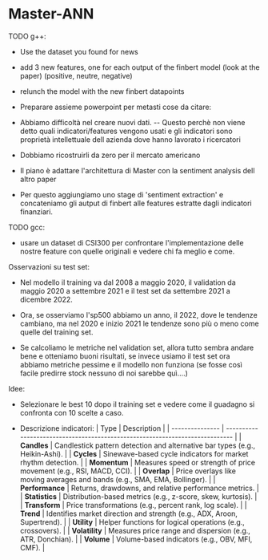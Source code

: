 # Master-ANN


TODO g++:
- Use the dataset you found for news
- add 3 new features, one for each output of the finbert model (look at the paper) (positive, neutre, negative)
- relunch the model with the new finbert datapoints



- Preparare assieme powerpoint per metasti
cose da citare:
- Abbiamo difficoltà nel creare nuovi dati.
-- Questo perchè non viene detto quali indicatori/features vengono usati e gli indicatori sono proprietà intellettuale dell azienda dove hanno lavorato i ricercatori

- Dobbiamo ricostruirli da zero per il mercato americano

- Il piano è adattare l'architettura di Master con la sentiment analysis dell altro paper

- Per questo aggiungiamo uno stage di 'sentiment extraction' e concateniamo gli autput di finbert alle features estratte dagli indicatori finanziari.




TODO gcc:
- usare un dataset di CSI300 per confrontare l'implementazione delle nostre feature con quelle originali e vedere chi fa meglio e come.





Osservazioni su test set:
- Nel modello il training va dal 2008 a maggio 2020, il validation da maggio 2020 a settembre 2021 e il test set da settembre 2021 a dicembre 2022.

- Ora, se osserviamo l'sp500 abbiamo un anno, il 2022, dove le tendenze cambiano, ma nel 2020 e inizio 2021 le tendenze sono più o meno come quelle del training set.

- Se calcoliamo le metriche nel validation set, allora tutto sembra andare bene e otteniamo buoni risultati, se invece usiamo il test set ora abbiamo metriche pessime e il modello non funziona (se fosse così facile predirre stock nessuno di noi sarebbe quì....)











Idee:
- Selezionare le best 10 dopo il training set e vedere come il guadagno si confronta con 10 scelte a caso.









- Descrizione indicatori:
| Type            | Description                                                                  |
| --------------- | ---------------------------------------------------------------------------- |
| **Candles**     | Candlestick pattern detection and alternative bar types (e.g., Heikin-Ashi). |
| **Cycles**      | Sinewave-based cycle indicators for market rhythm detection.                 |
| **Momentum**    | Measures speed or strength of price movement (e.g., RSI, MACD, CCI).         |
| **Overlap**     | Price overlays like moving averages and bands (e.g., SMA, EMA, Bollinger).   |
| **Performance** | Returns, drawdowns, and relative performance metrics.                        |
| **Statistics**  | Distribution-based metrics (e.g., z-score, skew, kurtosis).                  |
| **Transform**   | Price transformations (e.g., percent rank, log scale).                       |
| **Trend**       | Identifies market direction and strength (e.g., ADX, Aroon, Supertrend).     |
| **Utility**     | Helper functions for logical operations (e.g., crossovers).                  |
| **Volatility**  | Measures price range and dispersion (e.g., ATR, Donchian).                   |
| **Volume**      | Volume-based indicators (e.g., OBV, MFI, CMF).                               |














